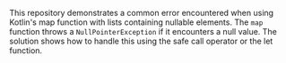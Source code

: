 This repository demonstrates a common error encountered when using Kotlin's map function with lists containing nullable elements.  The `map` function throws a `NullPointerException` if it encounters a null value.  The solution shows how to handle this using the safe call operator or the let function.